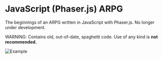 # JavaScript (Phaser.js) ARPG
The beginnings of an ARPG written in JavaScript with Phaser.js. No longer under development.

WARNING: Contains old, out-of-date, spaghetti code. Use of any kind is **not recommended.**

![Example](https://i.imgur.com/gnnfUVL.png)
